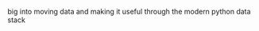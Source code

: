 big into moving data and making it useful through the modern python data stack
<!--
**jayceslesar/jayceslesar** is a ✨ _special_ ✨ repository because its `README.md` (this file) appears on your GitHub profile.

[![Jayce's GitHub stats](https://github-readme-stats.vercel.app/api?username=jayceslesar&theme=dark&show_icons=true&count_private=true)](https://github.com/anuraghazra/github-readme-stats)
Here are some ideas to get you started:

- 🔭 I’m currently working on ...
- 🌱 I’m currently learning ...
- 👯 I’m looking to collaborate on ...
- 🤔 I’m looking for help with ...
- 💬 Ask me about ...
- 📫 How to reach me: ...
- 😄 Pronouns: ...
- ⚡ Fun fact: ...
-->

